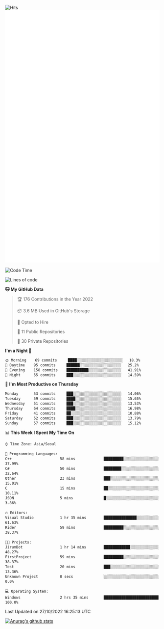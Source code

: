 ![Hits](https://hits.seeyoufarm.com/api/count/incr/badge.svg?url=https%3A%2F%2Fgithub.com%2Fkokose1234&count_bg=%2379C83D&title_bg=%23555555&icon=apple.svg&icon_color=%23E7E7E7&title=hits&edge_flat=false)
<br/>
![Metrics](https://github.com/kokose1234/kokose1234/blob/main/github-metrics.svg)

<!--START_SECTION:waka-->
![Code Time](http://img.shields.io/badge/Code%20Time-704%20hrs%2023%20mins-blue)

![Lines of code](https://img.shields.io/badge/From%20Hello%20World%20I%27ve%20Written-902%20Thousand%20lines%20of%20code-blue)

**🐱 My GitHub Data** 

> 🏆 176 Contributions in the Year 2022
 > 
> 📦 3.6 MB Used in GitHub's Storage 
 > 
> 💼 Opted to Hire
 > 
> 📜 11 Public Repositories 
 > 
> 🔑 30 Private Repositories  
 > 
**I'm a Night 🦉** 

```text
🌞 Morning    69 commits     ████░░░░░░░░░░░░░░░░░░░░░   18.3% 
🌆 Daytime    95 commits     ██████░░░░░░░░░░░░░░░░░░░   25.2% 
🌃 Evening    158 commits    ██████████░░░░░░░░░░░░░░░   41.91% 
🌙 Night      55 commits     ███░░░░░░░░░░░░░░░░░░░░░░   14.59%

```
📅 **I'm Most Productive on Thursday** 

```text
Monday       53 commits     ███░░░░░░░░░░░░░░░░░░░░░░   14.06% 
Tuesday      59 commits     ████░░░░░░░░░░░░░░░░░░░░░   15.65% 
Wednesday    51 commits     ███░░░░░░░░░░░░░░░░░░░░░░   13.53% 
Thursday     64 commits     ████░░░░░░░░░░░░░░░░░░░░░   16.98% 
Friday       41 commits     ██░░░░░░░░░░░░░░░░░░░░░░░   10.88% 
Saturday     52 commits     ███░░░░░░░░░░░░░░░░░░░░░░   13.79% 
Sunday       57 commits     ███░░░░░░░░░░░░░░░░░░░░░░   15.12%

```


📊 **This Week I Spent My Time On** 

```text
⌚︎ Time Zone: Asia/Seoul

💬 Programming Languages: 
C++                      58 mins             █████████░░░░░░░░░░░░░░░░   37.99% 
C#                       50 mins             ████████░░░░░░░░░░░░░░░░░   32.64% 
Other                    23 mins             ███░░░░░░░░░░░░░░░░░░░░░░   15.01% 
C                        15 mins             ██░░░░░░░░░░░░░░░░░░░░░░░   10.11% 
JSON                     5 mins              █░░░░░░░░░░░░░░░░░░░░░░░░   3.86%

🔥 Editors: 
Visual Studio            1 hr 35 mins        ███████████████░░░░░░░░░░   61.63% 
Rider                    59 mins             █████████░░░░░░░░░░░░░░░░   38.37%

🐱‍💻 Projects: 
JirumBot                 1 hr 14 mins        ████████████░░░░░░░░░░░░░   48.27% 
FirstProject             59 mins             █████████░░░░░░░░░░░░░░░░   38.37% 
Test                     20 mins             ███░░░░░░░░░░░░░░░░░░░░░░   13.36% 
Unknown Project          0 secs              ░░░░░░░░░░░░░░░░░░░░░░░░░   0.0%

💻 Operating System: 
Windows                  2 hrs 35 mins       █████████████████████████   100.0%

```


 Last Updated on 27/10/2022 16:25:13 UTC
<!--END_SECTION:waka-->

[![Anurag's github stats](https://github-readme-stats.vercel.app/api?username=kokose1234&theme=dracula)](https://github.com/anuraghazra/github-readme-stats)



	
